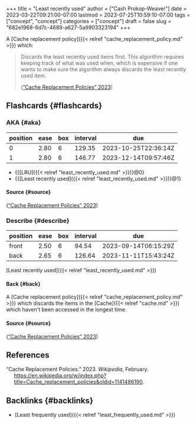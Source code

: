 +++
title = "Least recently used"
author = ["Cash Prokop-Weaver"]
date = 2023-03-22T09:21:00-07:00
lastmod = 2023-07-25T10:59:10-07:00
tags = ["concept", "concept"]
categories = ["concept"]
draft = false
slug = "682e1968-6d7c-4689-a627-5a9903323194"
+++

A [Cache replacement policy]({{< relref "cache_replacement_policy.md" >}}) which:

> Discards the least recently used items first. This algorithm requires keeping track of what was used when, which is expensive if one wants to make sure the algorithm always discards the least recently used item.
>
> (<a href="#citeproc_bib_item_1">“Cache Replacement Policies” 2023</a>)


## Flashcards {#flashcards}


### AKA {#aka}

| position | ease | box | interval | due                  |
|----------|------|-----|----------|----------------------|
| 0        | 2.80 | 6   | 129.35   | 2023-10-25T22:36:14Z |
| 1        | 2.80 | 6   | 146.77   | 2023-12-14T09:57:46Z |

-   {{[LRU]({{< relref "least_recently_used.md" >}})}@0}
-   {{[Least recently used]({{< relref "least_recently_used.md" >}})}@1}


#### Source {#source}

(<a href="#citeproc_bib_item_1">“Cache Replacement Policies” 2023</a>)


### Describe {#describe}

| position | ease | box | interval | due                  |
|----------|------|-----|----------|----------------------|
| front    | 2.50 | 6   | 94.54    | 2023-09-14T06:15:29Z |
| back     | 2.65 | 6   | 126.64   | 2023-11-11T15:43:24Z |

[Least recently used]({{< relref "least_recently_used.md" >}})


#### Back {#back}

A [Cache replacement policy]({{< relref "cache_replacement_policy.md" >}}) which discards the items in the [Cache]({{< relref "cache.md" >}}) which haven't been accessed in the longest time.


#### Source {#source}

(<a href="#citeproc_bib_item_1">“Cache Replacement Policies” 2023</a>)

## References

<style>.csl-entry{text-indent: -1.5em; margin-left: 1.5em;}</style><div class="csl-bib-body">
  <div class="csl-entry"><a id="citeproc_bib_item_1"></a>“Cache Replacement Policies.” 2023. <i>Wikipedia</i>, February. <a href="https://en.wikipedia.org/w/index.php?title=Cache_replacement_policies&oldid=1141486190">https://en.wikipedia.org/w/index.php?title=Cache_replacement_policies&#38;oldid=1141486190</a>.</div>
</div>


## Backlinks {#backlinks}

-   [Least frequently used]({{< relref "least_frequently_used.md" >}})
